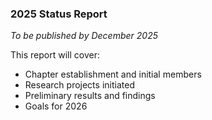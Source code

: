 ### 2025 Status Report
*To be published by December 2025*

This report will cover:

- Chapter establishment and initial members
- Research projects initiated
- Preliminary results and findings
- Goals for 2026